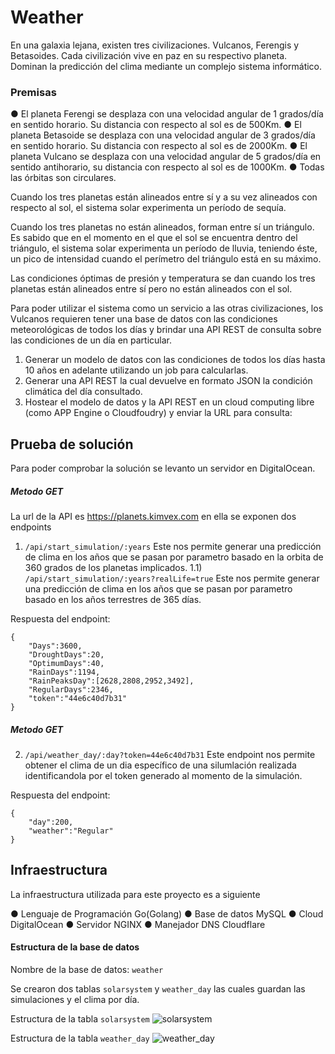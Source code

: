 # Weather

En una galaxia lejana, existen tres civilizaciones. Vulcanos, Ferengis y Betasoides. Cada civilización vive en paz en su respectivo planeta.
Dominan la predicción del clima mediante un complejo sistema informático.

### Premisas
● El planeta Ferengi se desplaza con una velocidad angular de 1 grados/día en sentido horario. Su distancia con respecto al sol es de 500Km.
● El planeta Betasoide se desplaza con una velocidad angular de 3 grados/día en sentido horario. Su distancia con respecto al sol es de 2000Km.
● El planeta Vulcano se desplaza con una velocidad angular de 5 grados/día en sentido anti­horario, su distancia con respecto al sol es de 1000Km.
● Todas las órbitas son circulares.

Cuando los tres planetas están alineados entre sí y a su vez alineados con respecto al sol, el sistema solar experimenta un período de sequía.

Cuando los tres planetas no están alineados, forman entre sí un triángulo. Es sabido que en el momento en el que el sol se encuentra dentro del triángulo, el sistema solar experimenta un período de lluvia, teniendo éste, un pico de intensidad cuando el perímetro del triángulo está en su máximo.

Las condiciones óptimas de presión y temperatura se dan cuando los tres planetas están alineados entre sí pero no están alineados con el sol.

Para poder utilizar el sistema como un servicio a las otras civilizaciones, los Vulcanos requieren tener una base de datos con las condiciones meteorológicas de todos los días y brindar una API REST de consulta sobre las condiciones de un día en particular.
1) Generar un modelo de datos con las condiciones de todos los días hasta 10 años en adelante utilizando un job para calcularlas.
2) Generar una API REST la cual devuelve en formato JSON la condición climática del día consultado.
3) Hostear el modelo de datos y la API REST en un cloud computing libre (como APP Engine o Cloudfoudry) y enviar la URL para consulta:

## Prueba de solución
Para poder comprobar la solución se levanto un servidor en DigitalOcean.

##### Metodo GET
La url de la API es https://planets.kimvex.com en ella se exponen dos endpoints
1) `/api/start_simulation/:years` Este nos permite generar una predicción de clima en los años que se pasan por parametro basado en la orbita de 360 grados de los planetas implicados.
1.1) `/api/start_simulation/:years?realLife=true` Este nos permite generar una predicción de clima en los años que se pasan por parametro basado en los años terrestres de 365 días.

Respuesta del endpoint:

    {
        "Days":3600,
        "DroughtDays":20,
        "OptimumDays":40,
        "RainDays":1194,
        "RainPeaksDay":[2628,2808,2952,3492],
        "RegularDays":2346,
        "token":"44e6c40d7b31"
    }

##### Metodo GET
2) `/api/weather_day/:day?token=44e6c40d7b31` Este endpoint nos permite obtener el clima de un dia específico de una silumlación realizada identificandola por el token generado al momento de la simulación. 

Respuesta del endpoint:

    {
        "day":200,
        "weather":"Regular"
    }
    

## Infraestructura
La infraestructura utilizada para este proyecto es a siguiente

● Lenguaje de Programación Go(Golang)
● Base de datos MySQL
● Cloud DigitalOcean
● Servidor NGINX
● Manejador DNS Cloudflare

#### Estructura de la base de datos
Nombre de la base de datos: `weather`

Se crearon dos tablas `solarsystem` y `weather_day` las cuales guardan las simulaciones y el clima por día.

Estructura de la tabla `solarsystem`
![solarsystem](https://res.cloudinary.com/h27hacklab/image/upload/v1613356271/shop_images/Captura_de_Pantalla_2021-02-14_a_la_s_20.27.24.png)

Estructura de la tabla `weather_day`
![weather_day](https://res.cloudinary.com/h27hacklab/image/upload/v1613356270/shop_images/Captura_de_Pantalla_2021-02-14_a_la_s_20.27.44.png)

